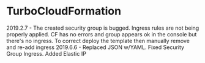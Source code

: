 # TurboCloudFormation
2019.2.7 - The created security group is bugged. Ingress rules are not being properly applied.  CF has no errors and group appears ok in the console but there's no ingress.  To correct deploy the template then manually remove and re-add ingress
2019.6.6 - Replaced JSON w/YAML. Fixed Security Group Ingress. Added Elastic IP

